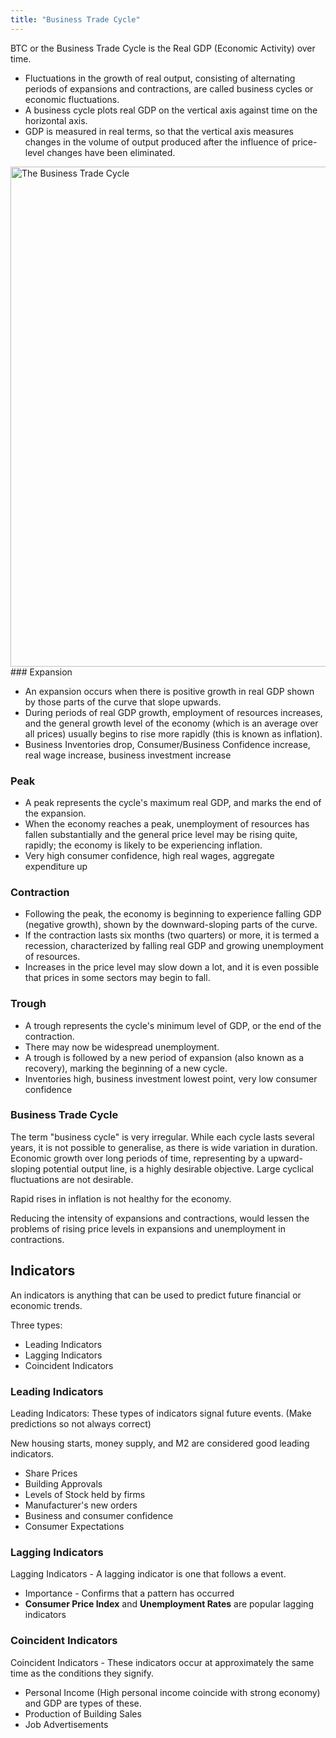```yaml
---
title: "Business Trade Cycle"
---
```


BTC or the Business Trade Cycle is the Real GDP (Economic Activity) over time.
- Fluctuations in the growth of real output, consisting of alternating periods of expansions and contractions, are called business cycles or economic fluctuations.
- A business cycle plots real GDP on the vertical axis against time on the horizontal axis.
- GDP is measured in real terms, so that the vertical axis measures changes in the volume of output produced after the influence of price-level changes have been eliminated.

<image src="/the-chicken-pen/assets/Business-Trade-Cycle.png" alt="The Business Trade Cycle" width=800px />
### Expansion

- An expansion occurs when there is positive growth in real GDP shown by those parts of the curve that slope upwards.
- During periods of real GDP growth, employment of resources increases, and the general growth level of the economy (which is an average over all prices) usually begins to rise more rapidly (this is known as inflation).
- Business Inventories drop, Consumer/Business Confidence increase, real wage increase, business investment increase

### Peak

- A peak represents the cycle's maximum real GDP, and marks the end of the expansion.
- When the economy reaches a peak, unemployment of resources has fallen substantially and the general price level may be rising quite, rapidly; the economy is likely to be experiencing inflation.
- Very high consumer confidence, high real wages, aggregate expenditure up

### Contraction

- Following the peak, the economy is beginning to experience falling GDP (negative growth), shown by the downward-sloping parts of the curve.
- If the contraction lasts six months (two quarters) or more, it is termed a recession, characterized by falling real GDP and growing unemployment of resources.
- Increases in the price level may slow down a lot, and it is even possible that prices in some sectors may begin to fall.

### Trough

- A trough represents the cycle's minimum level of GDP, or the end of the contraction.
- There may now be widespread unemployment.
- A trough is followed by a new period of expansion (also known as a recovery), marking the beginning of a new cycle.
- Inventories high, business investment lowest point, very low consumer confidence


### Business Trade Cycle

The term "business cycle" is very irregular. While each cycle lasts several years, it is not possible to generalise, as there is wide variation in duration. Economic growth over long periods of time, representing by a upward-sloping potential output line, is a highly desirable objective. Large cyclical fluctuations are not desirable.

Rapid rises in inflation is not healthy for the economy.

Reducing the intensity of expansions and contractions, would lessen the problems of rising price levels in expansions and unemployment in contractions.

## Indicators

An indicators is anything that can be used to predict future financial or economic trends.

Three types: 
- Leading Indicators
- Lagging Indicators
- Coincident Indicators

### Leading Indicators

Leading Indicators: These types of indicators signal future events. (Make predictions so not always correct)

New housing starts, money supply, and M2 are considered good leading indicators.

- Share Prices
- Building Approvals
- Levels of Stock held by firms
- Manufacturer's new orders
- Business and consumer confidence
- Consumer Expectations

### Lagging Indicators

Lagging Indicators - A lagging indicator is one that follows a event.
- Importance - Confirms that a pattern has occurred
- **Consumer Price Index** and **Unemployment Rates** are popular lagging indicators

### Coincident Indicators

Coincident Indicators - These indicators occur at approximately the same time as the conditions they signify.
- Personal Income (High personal income coincide with strong economy) and GDP are types of these.
- Production of Building Sales
- Job Advertisements


